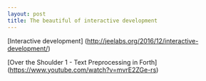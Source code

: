 ```yaml
---
layout: post
title: The beautiful of interactive development
---
```


[Interactive development] (http://jeelabs.org/2016/12/interactive-development/)

[Over the Shoulder 1 - Text Preprocessing in Forth] (https://www.youtube.com/watch?v=mvrE2ZGe-rs)
